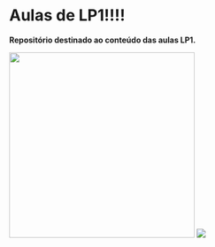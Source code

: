 # Aulas de LP1!!!!
<b>Repositório destinado ao conteúdo das aulas LP1.</b>
<br>


<img width= 335px src="https://f2.toyhou.se/file/f2-toyhou-se/images/71619474_bTvM0cmx0xEQ8xW.gif"/>

<img src="https://media.tenor.com/L0bdKp9HkuoAAAAC/pikmin-nintendo.gif"/>



